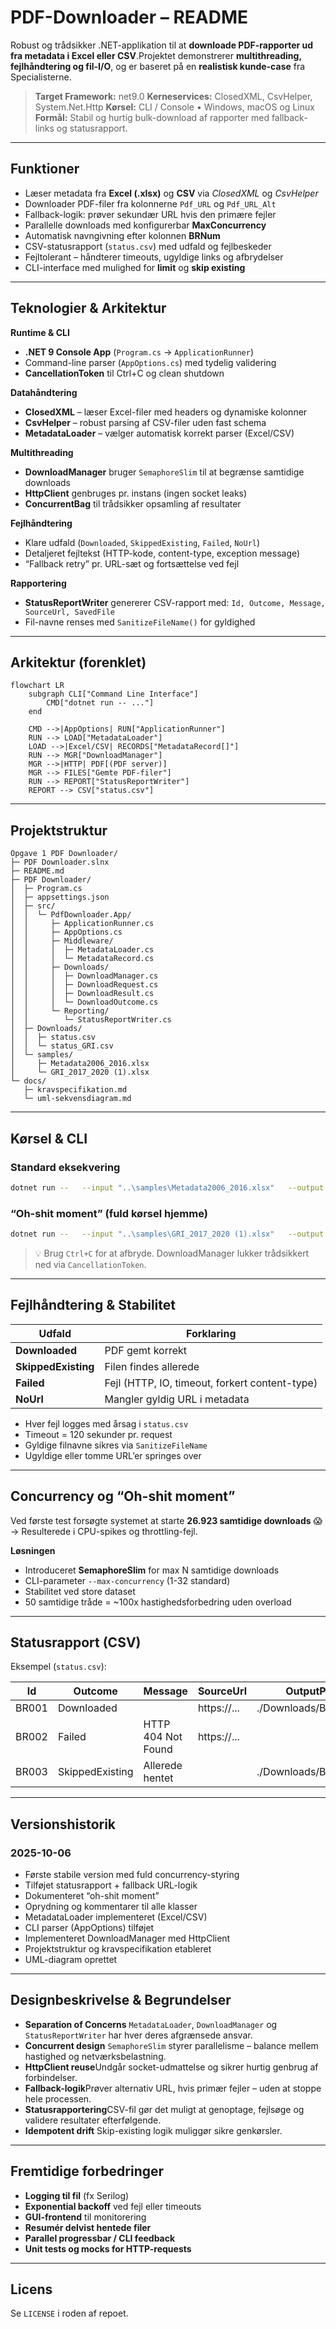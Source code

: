
# PDF-Downloader – README

Robust og trådsikker .NET-applikation til at **downloade PDF-rapporter ud fra metadata i Excel eller CSV**.Projektet demonstrerer **multithreading, fejlhåndtering og fil-I/O**, og er baseret på en **realistisk kunde-case** fra Specialisterne.

> **Target Framework:** net9.0
> **Kerneservices:** ClosedXML, CsvHelper, System.Net.Http
> **Kørsel:** CLI / Console • Windows, macOS og Linux
> **Formål:** Stabil og hurtig bulk-download af rapporter med fallback-links og statusrapport.

---

## Funktioner

- Læser metadata fra **Excel (.xlsx)** og **CSV** via *ClosedXML* og *CsvHelper*
- Downloader PDF-filer fra kolonnerne `Pdf_URL` og `Pdf_URL_Alt`
- Fallback-logik: prøver sekundær URL hvis den primære fejler
- Parallelle downloads med konfigurerbar **MaxConcurrency**
- Automatisk navngivning efter kolonnen **BRNum**
- CSV-statusrapport (`status.csv`) med udfald og fejlbeskeder
- Fejltolerant – håndterer timeouts, ugyldige links og afbrydelser
- CLI-interface med mulighed for **limit** og **skip existing**

---

## Teknologier & Arkitektur

**Runtime & CLI**

- **.NET 9 Console App** (`Program.cs` → `ApplicationRunner`)
- Command-line parser (`AppOptions.cs`) med tydelig validering
- **CancellationToken** til Ctrl+C og clean shutdown

**Datahåndtering**

- **ClosedXML** – læser Excel-filer med headers og dynamiske kolonner
- **CsvHelper** – robust parsing af CSV-filer uden fast schema
- **MetadataLoader** – vælger automatisk korrekt parser (Excel/CSV)

**Multithreading**

- **DownloadManager** bruger `SemaphoreSlim` til at begrænse samtidige downloads
- **HttpClient** genbruges pr. instans (ingen socket leaks)
- **ConcurrentBag** til trådsikker opsamling af resultater

**Fejlhåndtering**

- Klare udfald (`Downloaded`, `SkippedExisting`, `Failed`, `NoUrl`)
- Detaljeret fejltekst (HTTP-kode, content-type, exception message)
- “Fallback retry” pr. URL-sæt og fortsættelse ved fejl

**Rapportering**

- **StatusReportWriter** genererer CSV-rapport med:
  `Id, Outcome, Message, SourceUrl, SavedFile`
- Fil-navne renses med `SanitizeFileName()` for gyldighed

---

## Arkitektur (forenklet)

```mermaid
flowchart LR
    subgraph CLI["Command Line Interface"]
        CMD["dotnet run -- ..."]
    end

    CMD -->|AppOptions| RUN["ApplicationRunner"]
    RUN --> LOAD["MetadataLoader"]
    LOAD -->|Excel/CSV| RECORDS["MetadataRecord[]"]
    RUN --> MGR["DownloadManager"]
    MGR -->|HTTP| PDF[(PDF server)]
    MGR --> FILES["Gemte PDF-filer"]
    RUN --> REPORT["StatusReportWriter"]
    REPORT --> CSV["status.csv"]

```

---

## Projektstruktur

```text
Opgave 1 PDF Downloader/
├─ PDF Downloader.slnx
├─ README.md
├─ PDF Downloader/
│  ├─ Program.cs
│  ├─ appsettings.json
│  ├─ src/
│  │  └─ PdfDownloader.App/
│  │     ├─ ApplicationRunner.cs
│  │     ├─ AppOptions.cs
│  │     ├─ Middleware/
│  │     │  ├─ MetadataLoader.cs
│  │     │  └─ MetadataRecord.cs
│  │     ├─ Downloads/
│  │     │  ├─ DownloadManager.cs
│  │     │  ├─ DownloadRequest.cs
│  │     │  ├─ DownloadResult.cs
│  │     │  └─ DownloadOutcome.cs
│  │     └─ Reporting/
│  │        └─ StatusReportWriter.cs
│  ├─ Downloads/
│  │  ├─ status.csv
│  │  └─ status_GRI.csv
│  └─ samples/
│     ├─ Metadata2006_2016.xlsx
│     └─ GRI_2017_2020 (1).xlsx
└─ docs/
   ├─ kravspecifikation.md
   └─ uml-sekvensdiagram.md
```

---

## Kørsel & CLI

### Standard eksekvering

```bash
dotnet run --   --input "..\samples\Metadata2006_2016.xlsx"   --output ".\Downloads"   --status ".\Downloads\status.csv"   --id-column "BRnum"   --url-column "Pdf_URL"   --fallback-url-column "Pdf_URL_Alt"   --limit 10   --max-concurrency 5
```

### “Oh-shit moment” (fuld kørsel hjemme)

```bash
dotnet run --   --input "..\samples\GRI_2017_2020 (1).xlsx"   --output ".\Downloads"   --status ".\Downloads\status_full.csv"   --id-column "BRnum"   --url-column "Pdf_URL"   --fallback-url-column "Pdf_URL_Alt"   --limit 0   --max-concurrency 50
```

> 💡 Brug `Ctrl+C` for at afbryde. DownloadManager lukker trådsikkert ned via `CancellationToken`.

---

## Fejlhåndtering & Stabilitet

| Udfald                    | Forklaring                                     |
| ------------------------- | ---------------------------------------------- |
| **Downloaded**      | PDF gemt korrekt                               |
| **SkippedExisting** | Filen findes allerede                          |
| **Failed**          | Fejl (HTTP, IO, timeout, forkert content-type) |
| **NoUrl**           | Mangler gyldig URL i metadata                  |

- Hver fejl logges med årsag i `status.csv`
- Timeout = 120 sekunder pr. request
- Gyldige filnavne sikres via `SanitizeFileName`
- Ugyldige eller tomme URL’er springes over

---

## Concurrency og “Oh-shit moment”

Ved første test forsøgte systemet at starte **26.923 samtidige downloads** 😱
→ Resulterede i CPU-spikes og throttling-fejl.

**Løsningen**

- Introduceret **SemaphoreSlim** for max N samtidige downloads
- CLI-parameter `--max-concurrency` (1-32 standard)
- Stabilitet ved store dataset
- 50 samtidige tråde = ~100x hastighedsforbedring uden overload

---

## Statusrapport (CSV)

Eksempel (`status.csv`):

| Id    | Outcome         | Message            | SourceUrl   | OutputPath            |
| ----- | --------------- | ------------------ | ----------- | --------------------- |
| BR001 | Downloaded      |                    | https://... | ./Downloads/BR001.pdf |
| BR002 | Failed          | HTTP 404 Not Found | https://... |                       |
| BR003 | SkippedExisting | Allerede hentet    |             | ./Downloads/BR003.pdf |

---

## Versionshistorik

### 2025-10-06

- Første stabile version med fuld concurrency-styring
- Tilføjet statusrapport + fallback URL-logik
- Dokumenteret “oh-shit moment”
- Oprydning og kommentarer til alle klasser
- MetadataLoader implementeret (Excel/CSV)
- CLI parser (AppOptions) tilføjet
- Implementeret DownloadManager med HttpClient
- Projektstruktur og kravspecifikation etableret
- UML-diagram oprettet

---

## Designbeskrivelse & Begrundelser

- **Separation of Concerns** `MetadataLoader`, `DownloadManager` og `StatusReportWriter` har hver deres afgrænsede ansvar.
- **Concurrent design** `SemaphoreSlim` styrer parallelisme – balance mellem hastighed og netværksbelastning.
- **HttpClient reuse**Undgår socket-udmattelse og sikrer hurtig genbrug af forbindelser.
- **Fallback-logik**Prøver alternativ URL, hvis primær fejler – uden at stoppe hele processen.
- **Statusrapportering**CSV-fil gør det muligt at genoptage, fejlsøge og validere resultater efterfølgende.
- **Idempotent drift**
  Skip-existing logik muliggør sikre genkørsler.

---

## Fremtidige forbedringer

- **Logging til fil** (fx Serilog)
- **Exponential backoff** ved fejl eller timeouts
- **GUI-frontend** til monitorering
- **Resumér delvist hentede filer**
- **Parallel progressbar / CLI feedback**
- **Unit tests og mocks for HTTP-requests**

---

## Licens

Se `LICENSE` i roden af repoet.
